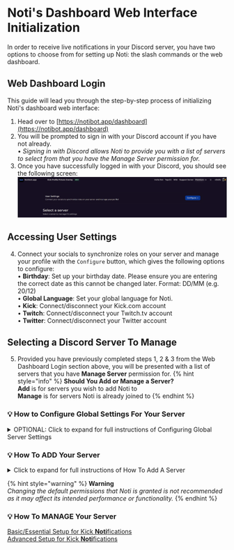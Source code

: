 # Noti's Dashboard Web Interface Initialization

In order to receive live notifications in your Discord server, you have two options to choose from for setting up Noti: the slash commands or the web dashboard.

## Web Dashboard Login
This guide will lead you through the step-by-step process of initializing Noti's dashboard web interface:

1. Head over to [https://notibot.app/dashboard](https://notibot.app/dashboard)
2. You will be prompted to sign in with your Discord account if you have not already. \
    • *Signing in with Discord allows Noti to provide you with a list of servers to select from that you have the Manage Server permission for.*
3. Once you have successfully logged in with your Discord, you should see the following screen: \
![](../../.gitbook/assets/dashboard_user_logged_in.png) 

## Accessing User Settings
4. Connect your socials to synchronize roles on your server and manage your profile with the `Configure` button, which gives the following options to configure: \
    • **Birthday**: Set up your birthday date. Please ensure you are entering the correct date as this cannot be changed later. Format: DD/MM (e.g. 20/12) \
    • **Global Language**: Set your global language for Noti. \
    • **Kick**: Connect/disconnect your Kick.com account \
    • **Twitch**: Connect/disconnect your Twitch.tv account \
    • **Twitter**: Connect/disconnect your Twitter account

## Selecting a Discord Server To Manage

5. Provided you have previously completed steps 1, 2 & 3 from the Web Dashboard Login section above, you will be presented with a list of servers that you have **Manage Server** permission for. 
{% hint style="info" %} **Should You Add or Manage a Server?** \
**Add** is for servers you wish to add Noti to \
**Manage** is for servers Noti is already joined to
{% endhint %}

### 💡 How to Configure Global Settings For Your Server
<details>
<summary>
OPTIONAL: Click to expand for full instructions of Configuring Global Server Settings
</summary>

1. Select a server you wish to configure via the `Manage` button 
2. Next press the `Configure` button next to the social media account to configure that category 
   
   **[Streamers]** \
	• Add, Configure or Delete any streamer notifications for your server here. \
   **[Global Editor]** \
	• Customize both the global live & offline notifications for your server here. *(premium only)* \
   **[Misc]** \
	• Sync Username - Should usernames be synced? *(Default: disabled; premium only)* \
   **[Panel]** \
	• Link and Sync Account: Select a channel and send the panel for linking & syncing your Kick.com account there. \
	• Leaderboard: Select a streamer & channel to send the streamer's leaderboard panel to. *(premium only)* \
![](../../.gitbook/assets/dashboard_social_configure.png) 
</details>

### 💡 How To ADD Your Server
<details>
<summary>
Click to expand for full instructions of How To Add A Server
</summary>
	
1. Click the **Add** button directly below the server logo you wish to add Noti to. 
2. Follow the on screen prompts to add Noti to the server(s) of your choice. 

If you have successfully completed the steps listed above, your dashboard should look similar to the following: \
![](../../.gitbook/assets/dashboard_server_list.png)

Upon returning to the [Noti Dashboard](https://notibot.app/dashboard) you will now see a **Manage** button in place of the previous Add button. To do so, follow the information in the next section below for how to manage your server!
</details>

{% hint style="warning" %} **Warning** \
*Changing the default permissions that Noti is granted is not recommended as it may affect its intended performance or functionality.*
{% endhint %}

### 💡 How To MANAGE Your Server
[Basic/Essential Setup for Kick **Noti**fications](setup/dashboard/dashboard-setup-for-kick.md) \
[Advanced Setup for Kick **Noti**fications](setup/dashboard/dashboard-advanced-setup-for-kick.md)
